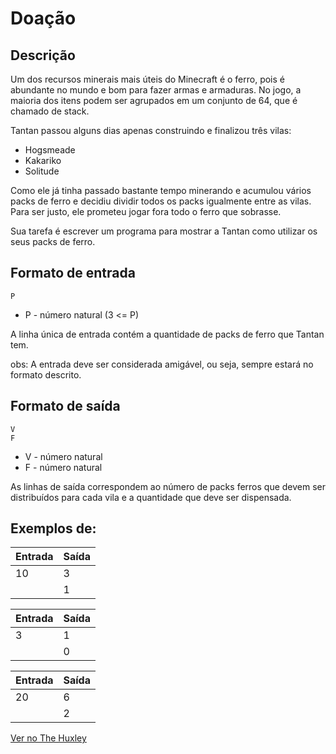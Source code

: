 # Doação

## Descrição
Um dos recursos minerais mais úteis do Minecraft é o ferro, pois é abundante no mundo e bom para fazer armas e armaduras. No jogo, a maioria dos itens podem ser agrupados em um conjunto de 64, que é chamado de stack.


Tantan passou alguns dias apenas construindo e finalizou três vilas:
- Hogsmeade
- Kakariko
- Solitude

Como ele já tinha passado bastante tempo minerando e acumulou vários packs de ferro e decidiu dividir todos os packs igualmente entre as vilas. Para ser justo, ele prometeu jogar fora todo o ferro que sobrasse.

Sua tarefa é escrever um programa para mostrar a Tantan como utilizar os seus packs de ferro.



## Formato de entrada

    P
- P - número natural (3 <= P)


A linha única de entrada contém a quantidade de packs de ferro que Tantan tem.


obs: A entrada deve ser considerada amigável, ou seja, sempre estará no formato descrito.


## Formato de saída

    V
    F
- V - número natural
- F - número natural

As linhas de saída correspondem ao número de packs ferros que devem ser distribuídos para cada vila e a quantidade que deve ser dispensada.



## Exemplos de:

| Entrada | Saída
| -- | -- |
| 10 | 3 |
|  | 1 |

| Entrada | Saída
| -- | -- |
| 3 | 1 |
|  | 0 |

| Entrada | Saída
| -- | -- |
| 20 | 6 |
|  | 2 |

[Ver no The Huxley](https://thehuxley.com/problem/1159)